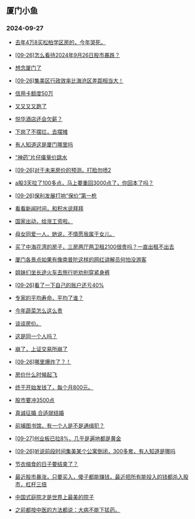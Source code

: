 ## 厦门小鱼 
### 2024-09-27

+ [去年4万8买松柏学区房的，今年哭死。](http://bbs.xmfish.com/read-htm-tid-18246973.html)

+ [[09-26]怎么看待2024年9月26日股市暴跌？](http://bbs.xmfish.com/read-htm-tid-18246937.html)

+ [想念厦门了](http://bbs.xmfish.com/read-htm-tid-18246961.html)

+ [[09-26]集美区行政效率比海沧区差距相当大！](http://bbs.xmfish.com/read-htm-tid-18246958.html)

+ [信用卡额度50万](http://bbs.xmfish.com/read-htm-tid-18246972.html)

+ [又又又又跑了](http://bbs.xmfish.com/read-htm-tid-18247080.html)

+ [悦华酒店还会欠薪？](http://bbs.xmfish.com/read-htm-tid-18247088.html)

+ [下岗了不摆烂，去摆摊](http://bbs.xmfish.com/read-htm-tid-18247028.html)

+ [有人知道这是厦门哪里吗](http://bbs.xmfish.com/read-htm-tid-18247043.html)

+ [“神药″片仔癀量价跳水](http://bbs.xmfish.com/read-htm-tid-18247029.html)

+ [[09-26]对于未来房价的预测，打脸勿喷2](http://bbs.xmfish.com/read-htm-tid-18247051.html)

+ [a股3天拉了100多点，马上要重回3000点了，你回本了吗？](http://bbs.xmfish.com/read-htm-tid-18247033.html)

+ [[09-26]保利发展打响“保价”第一枪](http://bbs.xmfish.com/read-htm-tid-18247073.html)

+ [看看新闻时间，和积水说拜拜](http://bbs.xmfish.com/read-htm-tid-18247122.html)

+ [国家出动，给涨工资啦。](http://bbs.xmfish.com/read-htm-tid-18247095.html)

+ [母女同爱一人，她说，不情愿我属于女儿。](http://bbs.xmfish.com/read-htm-tid-18247171.html)

+ [买了中海花湾的房子，三房两厅两卫租2100很贵吗？一直出租不出去](http://bbs.xmfish.com/read-htm-tid-18247121.html)

+ [厦门各景点如果有像南普陀这样的网红讲解员何怕没游客](http://bbs.xmfish.com/read-htm-tid-18247113.html)

+ [姐妹们坐长途火车去旅行听劝别穿紧身裤](http://bbs.xmfish.com/read-htm-tid-18247153.html)

+ [[09-26]看了一下自己的账户还亏40%](http://bbs.xmfish.com/read-htm-tid-18247077.html)

+ [专家的平均寿命，平均了谁？](http://bbs.xmfish.com/read-htm-tid-18247160.html)

+ [今年蔬菜怎么这么贵](http://bbs.xmfish.com/read-htm-tid-18247129.html)

+ [谈谈房价。](http://bbs.xmfish.com/read-htm-tid-18247123.html)

+ [这是同一个人吗？](http://bbs.xmfish.com/read-htm-tid-18247150.html)

+ [崩了，上证交易所崩了](http://bbs.xmfish.com/read-htm-tid-18247254.html)

+ [[09-26]哪里爆炸了？！](http://bbs.xmfish.com/read-htm-tid-18247157.html)

+ [房价什么时候起飞](http://bbs.xmfish.com/read-htm-tid-18247185.html)

+ [终于开始发钱了，每个月800元。](http://bbs.xmfish.com/read-htm-tid-18247255.html)

+ [股市要冲3500点](http://bbs.xmfish.com/read-htm-tid-18247184.html)

+ [真诚征婚 合适就结婚](http://bbs.xmfish.com/read-htm-tid-18247145.html)

+ [前埔图书馆，有一个人是不是通缉犯？](http://bbs.xmfish.com/read-htm-tid-18247274.html)

+ [[09-27]创业板已拉8%，几乎是遍地都是黄金](http://bbs.xmfish.com/read-htm-tid-18247260.html)

+ [[09-26]听说前段时间集美某个公寓倒闭，300多套，有人知道是哪吗](http://bbs.xmfish.com/read-htm-tid-18247162.html)

+ [节衣缩食的日子要结束了？](http://bbs.xmfish.com/read-htm-tid-18247269.html)

+ [最近股市暴涨，只要买入，傻子都能赚钱，最近把所有能投入的钱都杀入股市，杠杆三倍](http://bbs.xmfish.com/read-htm-tid-18247281.html)

+ [中国式庭院才是世界上最美的院子](http://bbs.xmfish.com/read-htm-tid-18247293.html)

+ [之前都按中医的方法都说：大病不能下猛药。](http://bbs.xmfish.com/read-htm-tid-18247234.html)

